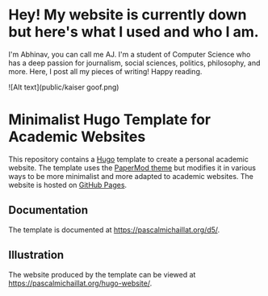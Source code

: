 # Hey! My website is currently down but here's what I used and who I am.

I'm Abhinav, you can call me AJ. I'm a student of Computer Science who has a deep passion for journalism, social sciences, politics, philosophy, and more. Here, I post all my pieces of writing! Happy reading.

![Alt text](public/kaiser goof.png)

# Minimalist Hugo Template for Academic Websites

This repository contains a [Hugo](https://github.com/gohugoio/hugo) template to create a personal academic website. The template uses the [PaperMod theme](https://github.com/adityatelange/hugo-PaperMod) but modifies it in various ways to be more minimalist and more adapted to academic websites. The website is hosted on [GitHub Pages](https://docs.github.com/en/pages/getting-started-with-github-pages/about-github-pages).

## Documentation

The template is documented at https://pascalmichaillat.org/d5/.

## Illustration

The website produced by the template can be viewed at https://pascalmichaillat.org/hugo-website/.
